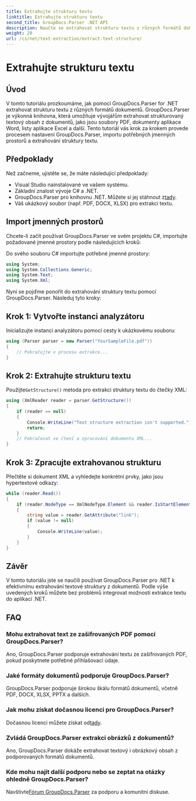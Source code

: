 ```yaml
---
title: Extrahujte strukturu textu
linktitle: Extrahujte strukturu textu
second_title: GroupDocs.Parser .NET API
description: Naučte se extrahovat strukturu textu z různých formátů dokumentů pomocí GroupDocs.Parser for .NET. Výukový program krok za krokem s příklady kódu.
weight: 20
url: /cs/net/text-extraction/extract-text-structure/
---
```


# Extrahujte strukturu textu

## Úvod
V tomto tutoriálu prozkoumáme, jak pomocí GroupDocs.Parser for .NET extrahovat strukturu textu z různých formátů dokumentů. GroupDocs.Parser je výkonná knihovna, která umožňuje vývojářům extrahovat strukturovaný textový obsah z dokumentů, jako jsou soubory PDF, dokumenty aplikace Word, listy aplikace Excel a další. Tento tutoriál vás krok za krokem provede procesem nastavení GroupDocs.Parser, importu potřebných jmenných prostorů a extrahování struktury textu.
## Předpoklady
Než začneme, ujistěte se, že máte následující předpoklady:
- Visual Studio nainstalované ve vašem systému.
- Základní znalost vývoje C# a .NET.
-  GroupDocs.Parser pro knihovnu .NET. Můžete si jej stáhnout z[tady](https://releases.groupdocs.com/parser/net/).
- Váš ukázkový soubor (např. PDF, DOCX, XLSX) pro extrakci textu.
## Import jmenných prostorů
Chcete-li začít používat GroupDocs.Parser ve svém projektu C#, importujte požadované jmenné prostory podle následujících kroků:

Do svého souboru C# importujte potřebné jmenné prostory:
```csharp
using System;
using System.Collections.Generic;
using System.Text;
using System.Xml;
```
Nyní se pojďme ponořit do extrahování struktury textu pomocí GroupDocs.Parser. Následuj tyto kroky:
## Krok 1: Vytvořte instanci analyzátoru
Inicializujte instanci analyzátoru pomocí cesty k ukázkovému souboru:
```csharp
using (Parser parser = new Parser("YourSampleFile.pdf"))
{
    // Pokračujte v procesu extrakce...
}
```
## Krok 2: Extrahujte strukturu textu
 Použijte`GetStructure()` metoda pro extrakci struktury textu do čtečky XML:
```csharp
using (XmlReader reader = parser.GetStructure())
{
    if (reader == null)
    {
        Console.WriteLine("Text structure extraction isn't supported.");
        return;
    }
    // Pokračovat ve čtení a zpracování dokumentu XML...
}
```
## Krok 3: Zpracujte extrahovanou strukturu
Přečtěte si dokument XML a vyhledejte konkrétní prvky, jako jsou hypertextové odkazy:
```csharp
while (reader.Read())
{
    if (reader.NodeType == XmlNodeType.Element && reader.IsStartElement() && reader.Name.ToLowerInvariant() == "hyperlink")
    {
        string value = reader.GetAttribute("link");
        if (value != null)
        {
            Console.WriteLine(value);
        }
    }
}
```
## Závěr
V tomto tutoriálu jste se naučili používat GroupDocs.Parser pro .NET k efektivnímu extrahování textové struktury z dokumentů. Podle výše uvedených kroků můžete bez problémů integrovat možnosti extrakce textu do aplikací .NET.

## FAQ
### Mohu extrahovat text ze zašifrovaných PDF pomocí GroupDocs.Parser?
Ano, GroupDocs.Parser podporuje extrahování textu ze zašifrovaných PDF, pokud poskytnete potřebné přihlašovací údaje.
### Jaké formáty dokumentů podporuje GroupDocs.Parser?
GroupDocs.Parser podporuje širokou škálu formátů dokumentů, včetně PDF, DOCX, XLSX, PPTX a dalších.
### Jak mohu získat dočasnou licenci pro GroupDocs.Parser?
 Dočasnou licenci můžete získat od[tady](https://purchase.groupdocs.com/temporary-license/).
### Zvládá GroupDocs.Parser extrakci obrázků z dokumentů?
Ano, GroupDocs.Parser dokáže extrahovat textový i obrázkový obsah z podporovaných formátů dokumentů.
### Kde mohu najít další podporu nebo se zeptat na otázky ohledně GroupDocs.Parser?
 Navštivte[Fórum GroupDocs.Parser](https://forum.groupdocs.com/c/parser/17) za podporu a komunitní diskuse.